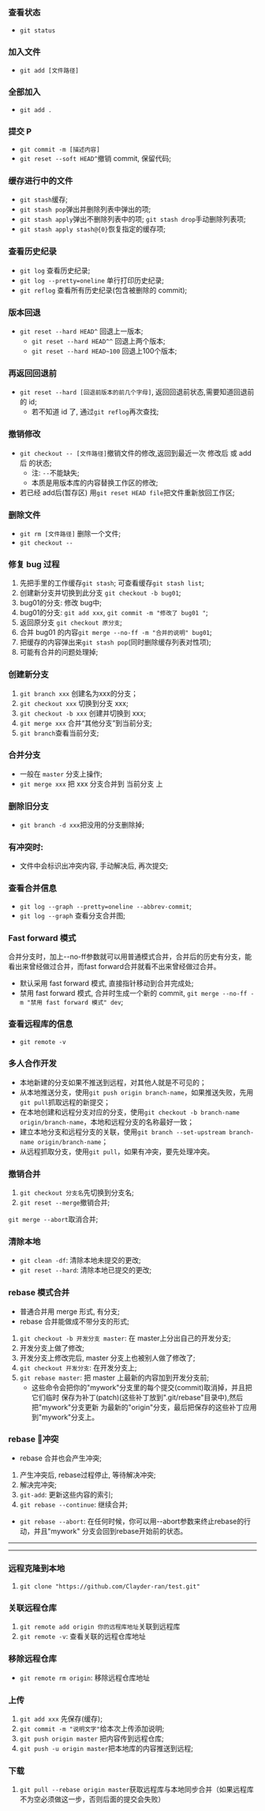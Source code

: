 ### 查看状态 
* `git status ` 

### 加入文件
* `git add [文件路径]`

### 全部加入
* `git add .`

### 提交 P
* `git commit -m [描述内容]`
* `git reset --soft HEAD^`撤销 commit, 保留代码;

### 缓存进行中的文件
* `git stash`缓存;
* `git stash pop`弹出并删除列表中弹出的项;
* `git stash apply`弹出不删除列表中的项; `git stash drop`手动删除列表项;
* `git stash apply stash@{0}`恢复指定的缓存项;


### 查看历史纪录
* `git log` 查看历史纪录;
* `git log --pretty=oneline` 单行打印历史纪录;
* `git reflog` 查看所有历史纪录(包含被删除的 commit);

### 版本回退
* `git reset --hard HEAD^` 回退上一版本;
    * `git reset --hard HEAD^^` 回退上两个版本;
    * `git reset --hard HEAD~100` 回退上100个版本;

### 再返回回退前
* `git reset --hard [回退前版本的前几个字母]`, 返回回退前状态,需要知道回退前的 id;
    * 若不知道 id 了, 通过`git reflog`再次查找;


### 撤销修改
* `git checkout -- [文件路径]`撤销文件的修改,返回到最近一次 修改后 或 add后 的状态;
    * 注: `--`不能缺失;
    * 本质是用版本库的内容替换工作区的修改;
* 若已经 add后(暂存区) 用`git reset HEAD file`把文件重新放回工作区;

### 删除文件
* `git rm [文件路径]` 删除一个文件;
* `git checkout -- `


### 修复 bug 过程
1. 先把手里的工作缓存`git stash`; 可查看缓存`git stash list`;
2. 创建新分支并切换到此分支 `git checkout -b bug01`;
3. bug01的分支: 修改 bug中;
4. bug01的分支: `git add xxx`, `git commit -m "修改了 bug01 "`;
5. 返回原分支 `git checkout 原分支`;
6. 合并 bug01 的内容`git merge --no-ff -m "合并的说明" bug01`;
7. 把缓存的内容弹出来`git stash pop`(同时删除缓存列表对性项);
8. 可能有合并的问题处理掉;





### 创建新分支
1. `git branch xxx` 创建名为xxx的分支；
2. `git checkout xxx` 切换到分支 xxx;
3. `git checkout -b xxx` 创建并切换到 xxx;
4. `git merge xxx` 合并“其他分支”到当前分支;
5. `git branch`查看当前分支;

### 合并分支
* 一般在 `master` 分支上操作;
* `git merge xxx` 把 xxx 分支合并到 当前分支 上

### 删除旧分支
* `git branch -d xxx`把没用的分支删除掉;

### 有冲突时:
* 文件中会标识出冲突内容, 手动解决后, 再次提交;

### 查看合并信息
* `git log --graph --pretty=oneline --abbrev-commit`;
* `git log --graph` 查看分支合并图;

### Fast forward 模式
合并分支时，加上--no-ff参数就可以用普通模式合并，合并后的历史有分支，能看出来曾经做过合并，而fast forward合并就看不出来曾经做过合并。

* 默认采用 fast forward 模式, 直接指针移动到合并完成处;
* 禁用 fast forward 模式, 合并时生成一个新的 commit, `git merge --no-ff -m "禁用 fast forward 模式" dev`;

### 查看远程库的信息
* `git remote -v`


### 多人合作开发
* 本地新建的分支如果不推送到远程，对其他人就是不可见的；
* 从本地推送分支，使用`git push origin branch-name`，如果推送失败，先用`git pull`抓取远程的新提交；
* 在本地创建和远程分支对应的分支，使用`git checkout -b branch-name origin/branch-name`，本地和远程分支的名称最好一致；
* 建立本地分支和远程分支的关联，使用`git branch --set-upstream branch-name origin/branch-name`；
* 从远程抓取分支，使用`git pull`，如果有冲突，要先处理冲突。


### 撤销合并
1. `git checkout 分支名`先切换到分支名;
2. `git reset --merge`撤销合并;

`git merge --abort`取消合并;

### 清除本地
* `git clean -df`: 清除本地未提交的更改;
* `git reset --hard`: 清除本地已提交的更改;


### rebase 模式合并
* 普通合并用 merge 形式, 有分支;
* rebase 合并能做成不带分支的形式;
1. `git checkout -b 开发分支 master`: 在 master上分出自己的开发分支;
2. 开发分支上做了修改;
3. 开发分支上修改完后, master 分支上也被别人做了修改了;
4. `git checkout 开发分支`: 在开发分支上;
5. `git rebase master`: 把 master 上最新的内容加到开发分支前;
    * 这些命令会把你的"mywork"分支里的每个提交(commit)取消掉，并且把它们临时 保存为补丁(patch)(这些补丁放到".git/rebase"目录中),然后把"mywork"分支更新 为最新的"origin"分支，最后把保存的这些补丁应用到"mywork"分支上。

### rebase 冲突
* rebase 合并也会产生冲突;
1. 产生冲突后, rebase过程停止, 等待解决冲突;
2. 解决完冲突;
3. `git-add`: 更新这些内容的索引;
4. `git rebase --continue`: 继续合并;
* `git rebase --abort`: 在任何时候，你可以用--abort参数来终止rebase的行动，并且"mywork" 分支会回到rebase开始前的状态。


***
***



### 远程克隆到本地
1. `git clone "https://github.com/Clayder-ran/test.git"`

### 关联远程仓库
1. `git remote add origin 你的远程库地址`关联到远程库
2. `git remote -v`: 查看关联的远程仓库地址

### 移除远程仓库
* `git remote rm origin`: 移除远程仓库地址

### 上传
1. `git add xxx` 先保存(缓存);
2. `git commit -m "说明文字"`给本次上传添加说明;
3. `git push origin master` 把内容传到远程仓库;
3. `git push -u origin master`把本地库的内容推送到远程;

### 下载
1. `git pull --rebase origin master`获取远程库与本地同步合并（如果远程库不为空必须做这一步，否则后面的提交会失败）
